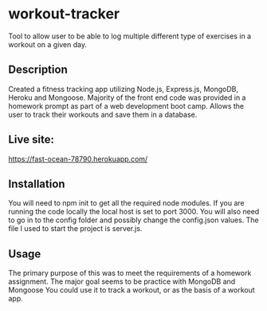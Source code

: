 # workout-tracker
Tool to allow user to be able to log multiple different type of exercises in a workout on a given day.

## Description

Created a fitness tracking app utilizing Node.js, Express.js, MongoDB, Heroku and Mongoose. Majority of the front end code was provided in a homework prompt as part of a web development boot camp. Allows the user to track their workouts and save them in a database.

## Live site:

https://fast-ocean-78790.herokuapp.com/
 
## Installation
You will need to npm init to get all the required node modules. If you are running the code locally the local host is set to port 3000. You will also need to go in to the config folder and possibly change the config.json values. The file I used to start the project is server.js.

## Usage

The primary purpose of this was to meet the requirements of a homework assignment. The major goal seems to be practice with MongoDB and Mongoose You could use it to track a workout, or as the basis of a workout app.
